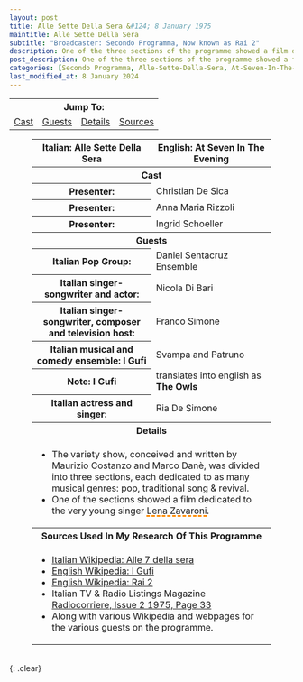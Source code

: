 ```yaml
---
layout: post
title: Alle Sette Della Sera &#124; 8 January 1975
maintitle: Alle Sette Della Sera
subtitle: "Broadcaster: Secondo Programma, Now known as Rai 2"
description: One of the three sections of the programme showed a film dedicated to the very young singer Lena Zavaroni.
post_description: One of the three sections of the programme showed a film dedicated to the very young singer Lena Zavaroni.
categories: [Secondo Programma, Alle-Sette-Della-Sera, At-Seven-In-The-Evening, OnThisDay8January]
last_modified_at: 8 January 2024
---
```


<table>
<tr align="center">
<th colspan="5">Jump To:</th>
</tr>

<tr align="center">
<td><a href="#infobox1">Cast</a></td>
<td><a href="#infobox2">Guests</a></td>
<td><a href="#infobox3">Details</a></td>
<td><a href="#infobox4">Sources</a></td>
</tr>
</table>

<figure class="fig3">
<table>
<tr id="infobox1"><th>Italian: Alle Sette Della Sera</th><th>English: At Seven In The Evening</th></tr>
<tr><th colspan="2">Cast</th></tr>
<tr><th style="width:50%;">Presenter:</th><td style="width:50%;">Christian De Sica</td></tr>
<tr><th>Presenter:</th><td>Anna Maria Rizzoli</td></tr>
<tr><th>Presenter:</th><td>Ingrid Schoeller</td></tr>
<tr id="infobox2" class="split"><th colspan="2">Guests</th></tr>
<tr><th>Italian Pop Group:</th><td>Daniel Sentacruz Ensemble</td></tr>
<tr><th>Italian singer-songwriter and actor:</th><td>Nicola Di Bari</td></tr>
<tr><th>Italian singer-songwriter, composer and television host:</th><td>Franco Simone</td></tr>
<tr><th>Italian musical and comedy ensemble: I Gufi</th><td>Svampa and Patruno</td></tr>
<tr><th>Note: I Gufi</th><td>translates into english as <strong>The Owls</strong></td></tr>
<tr><th>Italian actress and singer:</th><td>Ria De Simone</td></tr>
<tr id="infobox3" class="split"><th colspan="2">Details</th></tr>
<tr><td colspan="2"><ul>
<li>The variety show, conceived and written by Maurizio Costanzo and Marco Danè, was divided into three sections, each dedicated to as many musical genres: pop, traditional song & revival.</li>
<li>One of the sections showed a film dedicated to the very young singer <span style="text-decoration: underline dashed darkorange 3px;">Lena Zavaroni</span>.</li>
</ul></td></tr>
<tr id="infobox4" class="split"><th colspan="2">Sources Used In My Research Of This Programme</th></tr>
<tr><td colspan="2"><ul>
<li><a class="external-link" href="https://it.wikipedia.org/wiki/Alle_7_della_sera">Italian Wikipedia: Alle 7 della sera</a></li>
<li><a class="external-link" href="https://en.wikipedia.org/wiki/I_Gufi">English Wikipedia: I Gufi</a></li>
<li><a class="external-link" href="https://en.wikipedia.org/wiki/Rai_2#:~:text=referred%20to%20as%20%22-,Secondo%20Programma%22,-.%20It%20received%20other">English Wikipedia: Rai 2</a></li>
<li>Italian TV & Radio Listings Magazine <a href="/1975-01-04-radiocorriere">Radiocorriere, Issue 2 1975, Page 33</a></li>
<li>Along with various Wikipedia and webpages for the various guests on the programme.</li>
</ul></td></tr>
</table>
</figure>

<br />{: .clear}

<style>
#infobox2, #infobox3, #infobox4 {scroll-margin-top: -3px;}
</style>

